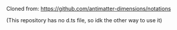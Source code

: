 Cloned from: https://github.com/antimatter-dimensions/notations

(This repository has no d.ts file, so idk the other way to use it)